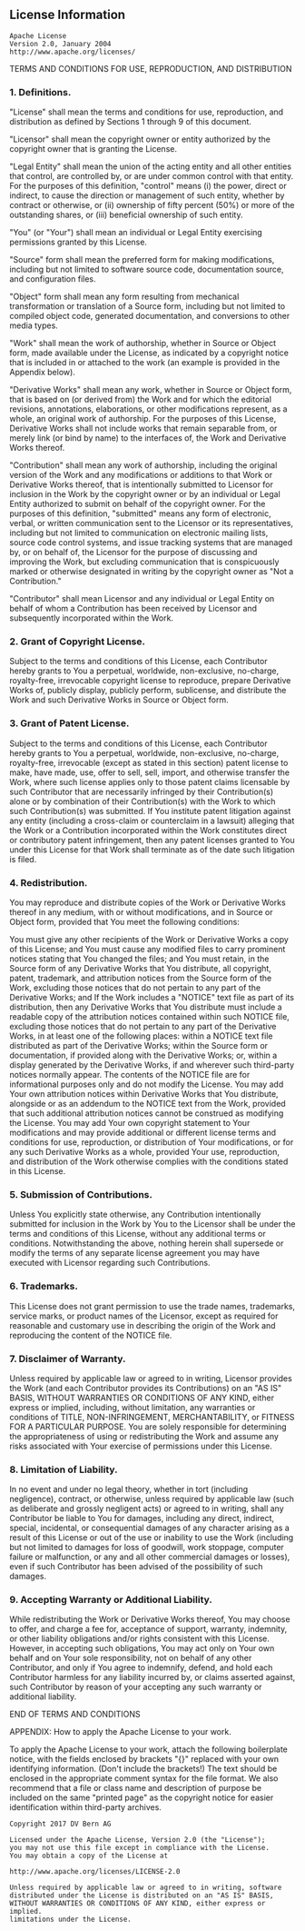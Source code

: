 ## License Information

```
Apache License
Version 2.0, January 2004
http://www.apache.org/licenses/
```

TERMS AND CONDITIONS FOR USE, REPRODUCTION, AND DISTRIBUTION

### 1. Definitions.

"License" shall mean the terms and conditions for use, reproduction, and distribution as defined by Sections 1 through 9
of this document.

"Licensor" shall mean the copyright owner or entity authorized by the copyright owner that is granting the License.

"Legal Entity" shall mean the union of the acting entity and all other entities that control, are controlled by, or are
under common control with that entity. For the purposes of this definition, "control" means (i) the power, direct or
indirect, to cause the direction or management of such entity, whether by contract or otherwise, or (ii) ownership of
fifty percent (50%) or more of the outstanding shares, or (iii) beneficial ownership of such entity.

"You" (or "Your") shall mean an individual or Legal Entity exercising permissions granted by this License.

"Source" form shall mean the preferred form for making modifications, including but not limited to software source code,
documentation source, and configuration files.

"Object" form shall mean any form resulting from mechanical transformation or translation of a Source form, including
but not limited to compiled object code, generated documentation, and conversions to other media types.

"Work" shall mean the work of authorship, whether in Source or Object form, made available under the License, as
indicated by a copyright notice that is included in or attached to the work (an example is provided in the Appendix
below).

"Derivative Works" shall mean any work, whether in Source or Object form, that is based on (or derived from) the Work
and for which the editorial revisions, annotations, elaborations, or other modifications represent, as a whole, an
original work of authorship. For the purposes of this License, Derivative Works shall not include works that remain
separable from, or merely link (or bind by name) to the interfaces of, the Work and Derivative Works thereof.

"Contribution" shall mean any work of authorship, including the original version of the Work and any modifications or
additions to that Work or Derivative Works thereof, that is intentionally submitted to Licensor for inclusion in the
Work by the copyright owner or by an individual or Legal Entity authorized to submit on behalf of the copyright owner.
For the purposes of this definition, "submitted" means any form of electronic, verbal, or written communication sent to
the Licensor or its representatives, including but not limited to communication on electronic mailing lists, source code
control systems, and issue tracking systems that are managed by, or on behalf of, the Licensor for the purpose of
discussing and improving the Work, but excluding communication that is conspicuously marked or otherwise designated in
writing by the copyright owner as "Not a Contribution."

"Contributor" shall mean Licensor and any individual or Legal Entity on behalf of whom a Contribution has been received
by Licensor and subsequently incorporated within the Work.

### 2. Grant of Copyright License.

Subject to the terms and conditions of this License, each Contributor hereby grants to You a perpetual, worldwide,
non-exclusive, no-charge, royalty-free, irrevocable copyright license to reproduce, prepare Derivative Works of,
publicly display, publicly perform, sublicense, and distribute the Work and such Derivative Works in Source or Object
form.

### 3. Grant of Patent License.

Subject to the terms and conditions of this License, each Contributor hereby grants to You a perpetual, worldwide,
non-exclusive, no-charge, royalty-free, irrevocable (except as stated in this section) patent license to make, have
made, use, offer to sell, sell, import, and otherwise transfer the Work, where such license applies only to those patent
claims licensable by such Contributor that are necessarily infringed by their Contribution(s) alone or by combination of
their Contribution(s) with the Work to which such Contribution(s) was submitted. If You institute patent litigation
against any entity (including a cross-claim or counterclaim in a lawsuit) alleging that the Work or a Contribution
incorporated within the Work constitutes direct or contributory patent infringement, then any patent licenses granted to
You under this License for that Work shall terminate as of the date such litigation is filed.

### 4. Redistribution.

You may reproduce and distribute copies of the Work or Derivative Works thereof in any medium, with or without
modifications, and in Source or Object form, provided that You meet the following conditions:

You must give any other recipients of the Work or Derivative Works a copy of this License; and
You must cause any modified files to carry prominent notices stating that You changed the files; and
You must retain, in the Source form of any Derivative Works that You distribute, all copyright, patent, trademark, and
attribution notices from the Source form of the Work, excluding those notices that do not pertain to any part of the
Derivative Works; and
If the Work includes a "NOTICE" text file as part of its distribution, then any Derivative Works that You distribute
must include a readable copy of the attribution notices contained within such NOTICE file, excluding those notices that
do not pertain to any part of the Derivative Works, in at least one of the following places: within a NOTICE text file
distributed as part of the Derivative Works; within the Source form or documentation, if provided along with the
Derivative Works; or, within a display generated by the Derivative Works, if and wherever such third-party notices
normally appear. The contents of the NOTICE file are for informational purposes only and do not modify the License. You
may add Your own attribution notices within Derivative Works that You distribute, alongside or as an addendum to the
NOTICE text from the Work, provided that such additional attribution notices cannot be construed as modifying the
License.
You may add Your own copyright statement to Your modifications and may provide additional or different license terms and
conditions for use, reproduction, or distribution of Your modifications, or for any such Derivative Works as a whole,
provided Your use, reproduction, and distribution of the Work otherwise complies with the conditions stated in this
License.

### 5. Submission of Contributions.

Unless You explicitly state otherwise, any Contribution intentionally submitted for inclusion in the Work by You to the
Licensor shall be under the terms and conditions of this License, without any additional terms or conditions.
Notwithstanding the above, nothing herein shall supersede or modify the terms of any separate license agreement you may
have executed with Licensor regarding such Contributions.

### 6. Trademarks.

This License does not grant permission to use the trade names, trademarks, service marks, or product names of the
Licensor, except as required for reasonable and customary use in describing the origin of the Work and reproducing the
content of the NOTICE file.

### 7. Disclaimer of Warranty.

Unless required by applicable law or agreed to in writing, Licensor provides the Work (and each Contributor provides its
Contributions) on an "AS IS" BASIS, WITHOUT WARRANTIES OR CONDITIONS OF ANY KIND, either express or implied, including,
without limitation, any warranties or conditions of TITLE, NON-INFRINGEMENT, MERCHANTABILITY, or FITNESS FOR A
PARTICULAR PURPOSE. You are solely responsible for determining the appropriateness of using or redistributing the Work
and assume any risks associated with Your exercise of permissions under this License.

### 8. Limitation of Liability.

In no event and under no legal theory, whether in tort (including negligence), contract, or otherwise, unless required
by applicable law (such as deliberate and grossly negligent acts) or agreed to in writing, shall any Contributor be
liable to You for damages, including any direct, indirect, special, incidental, or consequential damages of any
character arising as a result of this License or out of the use or inability to use the Work (including but not limited
to damages for loss of goodwill, work stoppage, computer failure or malfunction, or any and all other commercial damages
or losses), even if such Contributor has been advised of the possibility of such damages.

### 9. Accepting Warranty or Additional Liability.

While redistributing the Work or Derivative Works thereof, You may choose to offer, and charge a fee for, acceptance of
support, warranty, indemnity, or other liability obligations and/or rights consistent with this License. However, in
accepting such obligations, You may act only on Your own behalf and on Your sole responsibility, not on behalf of any
other Contributor, and only if You agree to indemnify, defend, and hold each Contributor harmless for any liability
incurred by, or claims asserted against, such Contributor by reason of your accepting any such warranty or additional
liability.

END OF TERMS AND CONDITIONS

APPENDIX: How to apply the Apache License to your work.

To apply the Apache License to your work, attach the following
boilerplate notice, with the fields enclosed by brackets "{}"
replaced with your own identifying information. (Don't include
the brackets!)  The text should be enclosed in the appropriate
comment syntax for the file format. We also recommend that a
file or class name and description of purpose be included on the
same "printed page" as the copyright notice for easier
identification within third-party archives.

```
Copyright 2017 DV Bern AG

Licensed under the Apache License, Version 2.0 (the "License");
you may not use this file except in compliance with the License.
You may obtain a copy of the License at

http://www.apache.org/licenses/LICENSE-2.0

Unless required by applicable law or agreed to in writing, software
distributed under the License is distributed on an "AS IS" BASIS,
WITHOUT WARRANTIES OR CONDITIONS OF ANY KIND, either express or implied.
limitations under the License.
```
